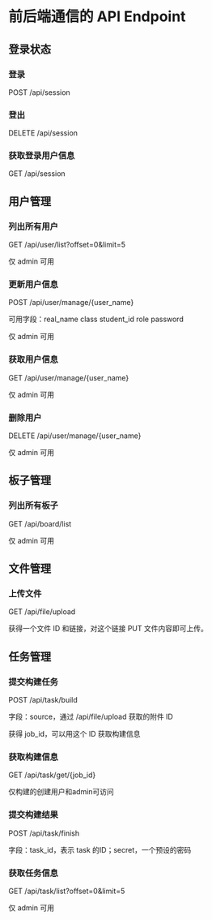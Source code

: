 # 前后端通信的 API Endpoint

## 登录状态

### 登录

POST /api/session

### 登出

DELETE /api/session

### 获取登录用户信息

GET /api/session

## 用户管理

### 列出所有用户

GET /api/user/list?offset=0&limit=5

仅 admin 可用

### 更新用户信息

POST /api/user/manage/{user_name}

可用字段：real_name class student_id role password

仅 admin 可用

### 获取用户信息

GET /api/user/manage/{user_name}

仅 admin 可用

### 删除用户

DELETE /api/user/manage/{user_name}

仅 admin 可用

## 板子管理

### 列出所有板子

GET /api/board/list

仅 admin 可用

## 文件管理

### 上传文件

GET /api/file/upload

获得一个文件 ID 和链接，对这个链接 PUT 文件内容即可上传。

## 任务管理

### 提交构建任务

POST /api/task/build

字段：source，通过 /api/file/upload 获取的附件 ID

获得 job_id，可以用这个 ID 获取构建信息

### 获取构建信息

GET /api/task/get/{job_id}

仅构建的创建用户和admin可访问

### 提交构建结果

POST /api/task/finish

字段：task_id，表示 task 的ID；secret，一个预设的密码

### 获取任务信息

GET /api/task/list?offset=0&limit=5

仅 admin 可用